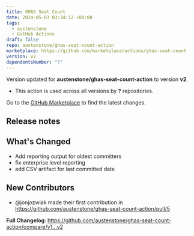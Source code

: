 ```yaml
---
title: GHAS Seat Count
date: 2024-05-03 03:34:12 +00:00
tags:
  - austenstone
  - GitHub Actions
draft: false
repo: austenstone/ghas-seat-count-action
marketplace: https://github.com/marketplace/actions/ghas-seat-count
version: v2
dependentsNumber: "?"
---
```



Version updated for **austenstone/ghas-seat-count-action** to version **v2**.
- This action is used across all versions by **?** repositories.

Go to the [GitHub Marketplace](https://github.com/marketplace/actions/ghas-seat-count) to find the latest changes.

## Release notes

## What's Changed
* Add reporting output for oldest committers
* fix enterprise level reporting
* add CSV artifact for last committed date

## New Contributors
* @jonjozwiak made their first contribution in https://github.com/austenstone/ghas-seat-count-action/pull/5

**Full Changelog**: https://github.com/austenstone/ghas-seat-count-action/compare/v1...v2
